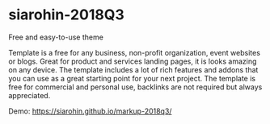 # siarohin-2018Q3

Free and easy-to-use theme

Template is a free for any business, non-profit organization, event websites or blogs. Great for product and services landing pages, it is looks amazing on any device. The template includes a lot of rich features and addons that you can use as a great starting point for your next project. The template is free for commercial and personal use, backlinks are not required but always appreciated.

Demo: https://siarohin.github.io/markup-2018q3/